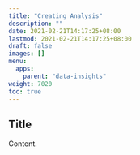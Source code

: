 ```yaml
---
title: "Creating Analysis"
description: ""
date: 2021-02-21T14:17:25+08:00
lastmod: 2021-02-21T14:17:25+08:00
draft: false
images: []
menu:
  apps:
    parent: "data-insights"
weight: 7020
toc: true
---
```


## Title

Content.
